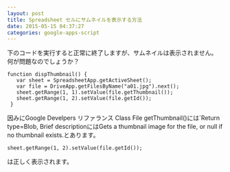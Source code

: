 ```yaml
---
layout: post
title: Spreadsheet セルにサムネイルを表示する方法
date: 2015-05-15 04:37:27
categories: google-apps-script
---
```

<p>下のコードを実行すると正常に終了しますが、サムネイルは表示されません。　何が問題なのでしょうか？ </p>

<pre><code>function dispThumbnail() {
   var sheet = SpreadsheetApp.getActiveSheet();
   var file = DriveApp.getFilesByName("a01.jpg").next();
   sheet.getRange(1, 1).setValue(file.getThumbnail());
   sheet.getRange(1, 2).setValue(file.getId());
 }
</code></pre>

<p>因みにGoogle Develpers リファランス Class File getThumbnail()には`Return type=Blob, Brief descriptionにはGets a thumbnail image for the file, or null if no thumbnail exists.とあります。</p>

<pre><code>sheet.getRange(1, 2).setValue(file.getId());
</code></pre>

<p>は正しく表示されます。</p>
